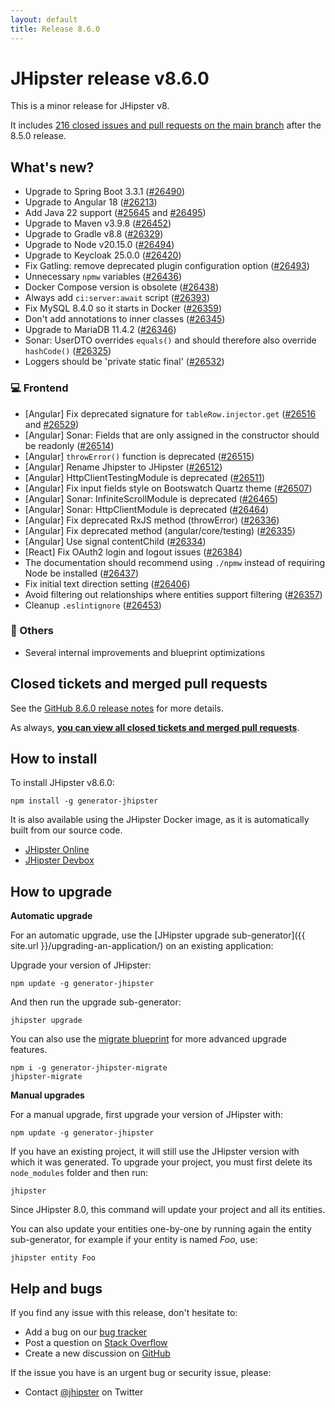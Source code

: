 ```yaml
---
layout: default
title: Release 8.6.0
---
```


# JHipster release v8.6.0

This is a minor release for JHipster v8. 

It includes [216 closed issues and pull requests on the main branch](https://github.com/jhipster/generator-jhipster/issues?q=is:closed+milestone:8.6.0) after the 8.5.0 release.

## What's new?

* Upgrade to Spring Boot 3.3.1 ([#26490](https://github.com/jhipster/generator-jhipster/pull/26490))
* Upgrade to Angular 18 ([#26213](https://github.com/jhipster/generator-jhipster/pull/26213))
* Add Java 22 support ([#25645](https://github.com/jhipster/generator-jhipster/pull/25645) and [#26495]((https://github.com/jhipster/generator-jhipster/pull/26495)))
* Upgrade to Maven v3.9.8 ([#26452](https://github.com/jhipster/generator-jhipster/pull/26452))
* Upgrade to Gradle v8.8 ([#26329](https://github.com/jhipster/generator-jhipster/pull/26329))
* Upgrade to Node v20.15.0 ([#26494](https://github.com/jhipster/generator-jhipster/pull/26494))
* Upgrade to Keycloak 25.0.0 ([#26420](https://github.com/jhipster/generator-jhipster/pull/26420))
* Fix Gatling: remove deprecated plugin configuration option ([#26493](https://github.com/jhipster/generator-jhipster/pull/26493))
* Unnecessary `npmw` variables ([#26436](https://github.com/jhipster/generator-jhipster/pull/26436))
* Docker Compose version is obsolete ([#26438](https://github.com/jhipster/generator-jhipster/pull/26438))
* Always add `ci:server:await` script ([#26393](https://github.com/jhipster/generator-jhipster/pull/26393))
* Fix MySQL 8.4.0 so it starts in Docker ([#26359](https://github.com/jhipster/generator-jhipster/pull/26359))
* Don't add annotations to inner classes ([#26345](https://github.com/jhipster/generator-jhipster/pull/26345))
* Upgrade to MariaDB 11.4.2 ([#26346](https://github.com/jhipster/generator-jhipster/pull/26346))
* Sonar: UserDTO overrides `equals()` and should therefore also override `hashCode()` ([#26325](https://github.com/jhipster/generator-jhipster/pull/26325))
* Loggers should be 'private static final' ([#26532](https://github.com/jhipster/generator-jhipster/pull/26532))

### :computer: Frontend

* [Angular] Fix deprecated signature for `tableRow.injector.get` ([#26516](https://github.com/jhipster/generator-jhipster/pull/26516) and [#26529](https://github.com/jhipster/generator-jhipster/pull/26529))
* [Angular] Sonar: Fields that are only assigned in the constructor should be readonly ([#26514](https://github.com/jhipster/generator-jhipster/pull/26514))
* [Angular] `throwError()` function is deprecated ([#26515](https://github.com/jhipster/generator-jhipster/pull/26515))
* [Angular] Rename Jhipster to JHipster ([#26512](https://github.com/jhipster/generator-jhipster/pull/26512))
* [Angular] HttpClientTestingModule is deprecated ([#26511](https://github.com/jhipster/generator-jhipster/pull/26511))
* [Angular] Fix input fields style on Bootswatch Quartz theme ([#26507](https://github.com/jhipster/generator-jhipster/pull/26507))
* [Angular] Sonar: InfiniteScrollModule is deprecated ([#26465](https://github.com/jhipster/generator-jhipster/pull/26465))
* [Angular] Sonar: HttpClientModule is deprecated ([#26464](https://github.com/jhipster/generator-jhipster/pull/26464))
* [Angular] Fix deprecated RxJS method (throwError) ([#26336](https://github.com/jhipster/generator-jhipster/pull/26336))
* [Angular] Fix deprecated method (angular/core/testing) ([#26335](https://github.com/jhipster/generator-jhipster/pull/26335))
* [Angular] Use signal contentChild ([#26334](https://github.com/jhipster/generator-jhipster/pull/26334))
* [React] Fix OAuth2 login and logout issues ([#26384](https://github.com/jhipster/generator-jhipster/pull/26384))
* The documentation should recommend using `./npmw` instead of requiring Node be installed ([#26437](https://github.com/jhipster/generator-jhipster/pull/26437))
* Fix initial text direction setting ([#26406](https://github.com/jhipster/generator-jhipster/pull/26406))
* Avoid filtering out relationships where entities support filtering ([#26357](https://github.com/jhipster/generator-jhipster/pull/26357))
* Cleanup `.eslintignore` ([#26453](https://github.com/jhipster/generator-jhipster/pull/26453))

### :scroll: Others

- Several internal improvements and blueprint optimizations

## Closed tickets and merged pull requests

See the [GitHub 8.6.0 release notes](https://github.com/jhipster/generator-jhipster/releases/tag/v8.6.0) for more details.

As always, **[you can view all closed tickets and merged pull requests](https://github.com/jhipster/generator-jhipster/issues?q=is:closed+milestone:8.6.0)**.

## How to install

To install JHipster v8.6.0:

    npm install -g generator-jhipster

It is also available using the JHipster Docker image, as it is automatically built from our source code.

- [JHipster Online](https://start.jhipster.tech)
- [JHipster Devbox](https://github.com/jhipster/jhipster-devbox)

## How to upgrade

**Automatic upgrade**

For an automatic upgrade, use the [JHipster upgrade sub-generator]({{ site.url }}/upgrading-an-application/) on an existing application:

Upgrade your version of JHipster:

```
npm update -g generator-jhipster
```

And then run the upgrade sub-generator:

```
jhipster upgrade
```

You can also use the [migrate blueprint](https://github.com/jhipster/generator-jhipster-migrate) for more advanced upgrade features. 

```
npm i -g generator-jhipster-migrate
jhipster-migrate
```

**Manual upgrades**

For a manual upgrade, first upgrade your version of JHipster with:

```
npm update -g generator-jhipster
```

If you have an existing project, it will still use the JHipster version with which it was generated.
To upgrade your project, you must first delete its `node_modules` folder and then run:

```
jhipster
```

Since JHipster 8.0, this command will update your project and all its entities. 

You can also update your entities one-by-one by running again the entity sub-generator, for example if your entity is named _Foo_, use:

```
jhipster entity Foo
```

## Help and bugs

If you find any issue with this release, don't hesitate to:

- Add a bug on our [bug tracker](https://github.com/jhipster/generator-jhipster/issues?state=open)
- Post a question on [Stack Overflow](http://stackoverflow.com/tags/jhipster/info)
- Create a new discussion on [GitHub](https://github.com/jhipster/generator-jhipster/discussions)

If the issue you have is an urgent bug or security issue, please:

- Contact [@jhipster](https://twitter.com/jhipster) on Twitter

